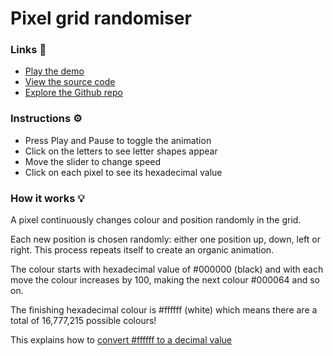# Pixel grid randomiser

### Links 🔗
- [Play the demo](https://js-pixel-randomiser.rolandjlevy.repl.co/)
- [View the source code](https://replit.com/@RolandJLevy/js-pixel-randomiser)
- [Explore the Github repo](https://github.com/rolandjlevy/js-pixel-randomiser)

### Instructions ⚙️

- Press Play and Pause to toggle the animation
- Click on the letters to see letter shapes appear
- Move the slider to change speed 
- Click on each pixel to see its hexadecimal value

### How it works 💡

A pixel continuously changes colour and position randomly in the grid.

Each new position is chosen randomly: either one position up, down, left or right. This process repeats itself to create an organic animation.

The colour starts with hexadecimal value of #000000 (black) and with each move the colour increases by 100, making the next colour #000064 and so on.

The finishing hexadecimal colour is #ffffff (white) which means there are a total of 16,777,215 possible colours!

This explains how to [convert #ffffff to a decimal value](https://www.colorhexa.com/ffffff) 

